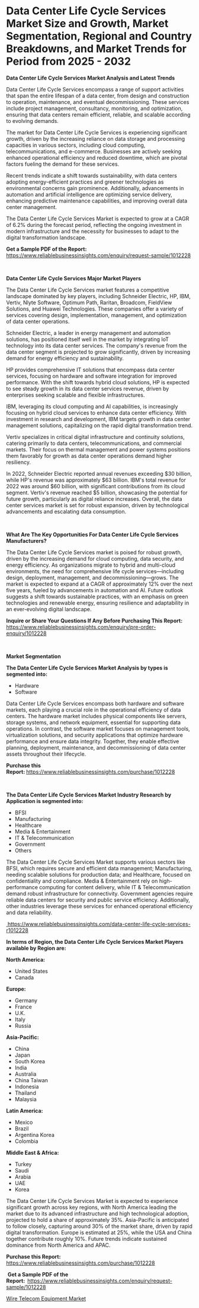 <p><h1>Data Center Life Cycle Services Market Size and Growth, Market Segmentation, Regional and Country Breakdowns, and Market Trends for Period from 2025 -  2032</h1></p><p><strong>Data Center Life Cycle Services Market Analysis and Latest Trends</strong></p>
<p><p>Data Center Life Cycle Services encompass a range of support activities that span the entire lifespan of a data center, from design and construction to operation, maintenance, and eventual decommissioning. These services include project management, consultancy, monitoring, and optimization, ensuring that data centers remain efficient, reliable, and scalable according to evolving demands. </p><p>The market for Data Center Life Cycle Services is experiencing significant growth, driven by the increasing reliance on data storage and processing capacities in various sectors, including cloud computing, telecommunications, and e-commerce. Businesses are actively seeking enhanced operational efficiency and reduced downtime, which are pivotal factors fueling the demand for these services. </p><p>Recent trends indicate a shift towards sustainability, with data centers adopting energy-efficient practices and greener technologies as environmental concerns gain prominence. Additionally, advancements in automation and artificial intelligence are optimizing service delivery, enhancing predictive maintenance capabilities, and improving overall data center management. </p><p>The Data Center Life Cycle Services Market is expected to grow at a CAGR of 6.2% during the forecast period, reflecting the ongoing investment in modern infrastructure and the necessity for businesses to adapt to the digital transformation landscape.</p></p>
<p><strong>Get a Sample PDF of the Report:&nbsp;</strong> <a href="https://www.reliablebusinessinsights.com/enquiry/request-sample/1012228?utm_campaign=3043&utm_medium=2&utm_source=Github&utm_content=ia&utm_term=08032025&utm_id=data-center-life-cycle-services">https://www.reliablebusinessinsights.com/enquiry/request-sample/1012228</a></p>
<p>&nbsp;</p>
<p><strong>Data Center Life Cycle Services Major Market Players</strong></p>
<p><p>The Data Center Life Cycle Services market features a competitive landscape dominated by key players, including Schneider Electric, HP, IBM, Vertiv, Nlyte Software, Optimum Path, Raritan, Broadcom, FieldView Solutions, and Huawei Technologies. These companies offer a variety of services covering design, implementation, management, and optimization of data center operations.</p><p>Schneider Electric, a leader in energy management and automation solutions, has positioned itself well in the market by integrating IoT technology into its data center services. The company's revenue from the data center segment is projected to grow significantly, driven by increasing demand for energy efficiency and sustainability.</p><p>HP provides comprehensive IT solutions that encompass data center services, focusing on hardware and software integration for improved performance. With the shift towards hybrid cloud solutions, HP is expected to see steady growth in its data center services revenue, driven by enterprises seeking scalable and flexible infrastructures.</p><p>IBM, leveraging its cloud computing and AI capabilities, is increasingly focusing on hybrid cloud services to enhance data center efficiency. With investment in research and development, IBM targets growth in data center management solutions, capitalizing on the rapid digital transformation trend.</p><p>Vertiv specializes in critical digital infrastructure and continuity solutions, catering primarily to data centers, telecommunications, and commercial markets. Their focus on thermal management and power systems positions them favorably for growth as data center operations demand higher resiliency.</p><p>In 2022, Schneider Electric reported annual revenues exceeding $30 billion, while HP's revenue was approximately $63 billion. IBM's total revenue for 2022 was around $60 billion, with significant contributions from its cloud segment. Vertiv's revenue reached $5 billion, showcasing the potential for future growth, particularly as digital reliance increases. Overall, the data center services market is set for robust expansion, driven by technological advancements and escalating data consumption.</p></p>
<p>&nbsp;</p>
<p><strong>What Are The Key Opportunities For Data Center Life Cycle Services Manufacturers?</strong></p>
<p><p>The Data Center Life Cycle Services market is poised for robust growth, driven by the increasing demand for cloud computing, data security, and energy efficiency. As organizations migrate to hybrid and multi-cloud environments, the need for comprehensive life cycle services—including design, deployment, management, and decommissioning—grows. The market is expected to expand at a CAGR of approximately 12% over the next five years, fueled by advancements in automation and AI. Future outlook suggests a shift towards sustainable practices, with an emphasis on green technologies and renewable energy, ensuring resilience and adaptability in an ever-evolving digital landscape.</p></p>
<p><strong>Inquire or Share Your Questions If Any Before Purchasing This Report:</strong> <a href="https://www.reliablebusinessinsights.com/enquiry/pre-order-enquiry/1012228?utm_campaign=3043&utm_medium=2&utm_source=Github&utm_content=ia&utm_term=08032025&utm_id=data-center-life-cycle-services">https://www.reliablebusinessinsights.com/enquiry/pre-order-enquiry/1012228</a></p>
<p>&nbsp;</p>
<p><strong>Market Segmentation</strong></p>
<p><strong>The Data Center Life Cycle Services Market Analysis by types is segmented into:</strong></p>
<p><ul><li>Hardware</li><li>Software</li></ul></p>
<p><p>Data Center Life Cycle Services encompass both hardware and software markets, each playing a crucial role in the operational efficiency of data centers. The hardware market includes physical components like servers, storage systems, and network equipment, essential for supporting data operations. In contrast, the software market focuses on management tools, virtualization solutions, and security applications that optimize hardware performance and ensure data integrity. Together, they enable effective planning, deployment, maintenance, and decommissioning of data center assets throughout their lifecycle.</p></p>
<p><strong>Purchase this Report:&nbsp;</strong><a href="https://www.reliablebusinessinsights.com/purchase/1012228?utm_campaign=3043&utm_medium=2&utm_source=Github&utm_content=ia&utm_term=08032025&utm_id=data-center-life-cycle-services">https://www.reliablebusinessinsights.com/purchase/1012228</a></p>
<p>&nbsp;</p>
<p><strong>The Data Center Life Cycle Services Market Industry Research by Application is segmented into:</strong></p>
<p><ul><li>BFSI</li><li>Manufacturing</li><li>Healthcare</li><li>Media & Entertainment</li><li>IT & Telecommunication</li><li>Government</li><li>Others</li></ul></p>
<p><p>The Data Center Life Cycle Services Market supports various sectors like BFSI, which requires secure and efficient data management; Manufacturing, needing scalable solutions for production data; and Healthcare, focused on confidentiality and compliance. Media & Entertainment rely on high-performance computing for content delivery, while IT & Telecommunication demand robust infrastructure for connectivity. Government agencies require reliable data centers for security and public service efficiency. Additionally, other industries leverage these services for enhanced operational efficiency and data reliability.</p></p>
<p><a href="https://www.reliablebusinessinsights.com/data-center-life-cycle-services-r1012228?utm_campaign=3043&utm_medium=2&utm_source=Github&utm_content=ia&utm_term=08032025&utm_id=data-center-life-cycle-services">&nbsp;https://www.reliablebusinessinsights.com/data-center-life-cycle-services-r1012228</a></p>
<p><strong>In terms of Region, the Data Center Life Cycle Services Market Players available by Region are:</strong></p>
<p>
    <p> <strong> North America: </strong>
        <ul>
            <li>United States</li>
            <li>Canada</li>
        </ul>
        </p> 
    <p> <strong> Europe: </strong>
        <ul>
            <li>Germany</li>
            <li>France</li>
            <li>U.K.</li>
            <li>Italy</li>
            <li>Russia</li>
        </ul>
        </p> 
    <p> <strong> Asia-Pacific: </strong>
        <ul>
            <li>China</li>
            <li>Japan</li>
            <li>South Korea</li>
            <li>India</li>
            <li>Australia</li>
            <li>China Taiwan</li>
            <li>Indonesia</li>
            <li>Thailand</li>
            <li>Malaysia</li>
        </ul>
        </p> 
    <p> <strong> Latin America: </strong>
        <ul>
            <li>Mexico</li>
            <li>Brazil</li>
            <li>Argentina Korea</li>
            <li>Colombia</li>
        </ul>
        </p> 
    <p> <strong> Middle East & Africa: </strong>
        <ul>
            <li>Turkey</li>
            <li>Saudi</li>
            <li>Arabia</li>
            <li>UAE</li>
            <li>Korea</li>
        </ul>
    </p>
    </p>
<p><p>The Data Center Life Cycle Services Market is expected to experience significant growth across key regions, with North America leading the market due to its advanced infrastructure and high technological adoption, projected to hold a share of approximately 35%. Asia-Pacific is anticipated to follow closely, capturing around 30% of the market share, driven by rapid digital transformation. Europe is estimated at 25%, while the USA and China together contribute roughly 10%. Future trends indicate sustained dominance from North America and APAC.</p></p>
<p><strong>Purchase this Report: </strong><a href="https://www.reliablebusinessinsights.com/purchase/1012228?utm_campaign=3043&utm_medium=2&utm_source=Github&utm_content=ia&utm_term=08032025&utm_id=data-center-life-cycle-services">https://www.reliablebusinessinsights.com/purchase/1012228</a></p>
<p>&nbsp;<strong>Get a Sample PDF of the Report:&nbsp;&nbsp;</strong><a href="https://www.reliablebusinessinsights.com/enquiry/request-sample/1012228?utm_campaign=3043&utm_medium=2&utm_source=Github&utm_content=ia&utm_term=08032025&utm_id=data-center-life-cycle-services">https://www.reliablebusinessinsights.com/enquiry/request-sample/1012228</a></p>
<p><strong></strong></p>
<p><p><a href="https://github.com/hannajuana198484/Market-Research-Report-List-1/blob/main/wire-telecom-equipment-market.md?utm_campaign=3043&utm_medium=2&utm_source=Github&utm_content=ia&utm_term=08032025&utm_id=data-center-life-cycle-services">Wire Telecom Equipment Market</a></p></p>